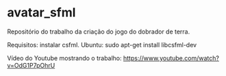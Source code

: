 # avatar_sfml
Repositório do trabalho da criação do jogo do dobrador de terra. 

Requisitos: instalar csfml. Ubuntu: sudo apt-get install libcsfml-dev

Vídeo do Youtube mostrando o trabalho:
https://www.youtube.com/watch?v=OdG1P7pOhrU
